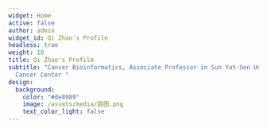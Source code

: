 ```yaml
---
widget: Home
active: false
author: admin
widget_id: Qi Zhao's Profile
headless: true
weight: 10
title: Qi Zhao's Profile
subtitle: "Cancer Bioinformatics, Associate Professor in Sun Yat-Sen Univeristy
  Cancer Center "
design:
  background:
    color: "#de8989"
    image: /assets/media/圆图.png
    text_color_light: false
---
```

